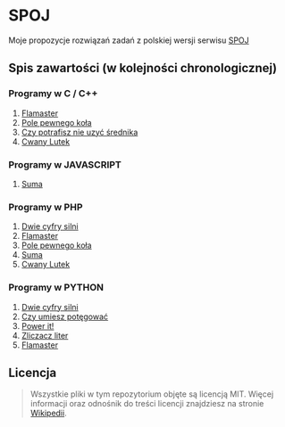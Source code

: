 # SPOJ
Moje propozycje rozwiązań zadań z polskiej wersji serwisu [SPOJ](http://pl.spoj.com)

## Spis zawartości (w kolejności chronologicznej)

### Programy w C / C++
1. [Flamaster](FLAMASTE/source.c)
2. [Pole pewnego koła](ETI06F1/source.c)
3. [Czy potrafisz nie uzyć średnika](BEZPRZEC/source.c)
4. [Cwany Lutek](CWANY_LU/source.c)

### Programy w JAVASCRIPT
1. [Suma](SUMA/source.js)

### Programy w PHP
1. [Dwie cyfry silni](FCTRL3/source.php)
2. [Flamaster](FLAMASTE/source.php)
3. [Pole pewnego koła](ETI06F1/source.php)
4. [Suma](SUMA/source.php)
5. [Cwany Lutek](CWANY_LU/source.php)

### Programy w PYTHON
1. [Dwie cyfry silni](FCTRL3/source.py)
2. [Czy umiesz potęgować](PA05_POT/source.py)
3. [Power it!](MPOWER/source.py)
4. [Zliczacz liter](JZLICZ/source.py)
5. [Flamaster](FLAMASTE/source.py)

## Licencja
> Wszystkie pliki w tym repozytorium objęte są licencją MIT. Więcej informacji oraz odnośnik do treści licencji znajdziesz na stronie [Wikipedii](http://pl.wikipedia.org/wiki/Licencja_X11).
